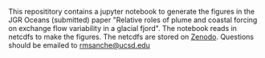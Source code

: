 This reposititory contains a jupyter notebook to generate the figures in the JGR Oceans (submitted) paper "Relative roles of plume and coastal forcing on exchange flow variability in a glacial fjord". The notebook reads in netcdfs to make the figures. The netcdfs are stored on [Zenodo]([url](https://zenodo.org/doi/10.5281/zenodo.11475032)). Questions should be emailed to rmsanche@ucsd.edu 
